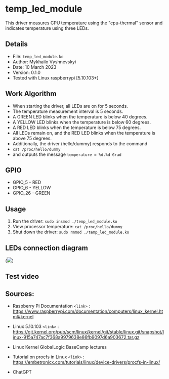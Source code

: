 # temp_led_module

This driver measures CPU temperature using the "cpu-thermal" sensor and indicates temperature using three LEDs.

## Details
- File: `temp_led_module.ko`
- Author: Mykhailo Vyshnevskyi
- Date: 10 March 2023
- Version: 0.1.0
- Tested with Linux raspberrypi [5.10.103+]

## Work Algorithm
- When starting the driver, all LEDs are on for 5 seconds.
- The temperature measurement interval is 5 seconds.
- A GREEN LED blinks when the temperature is below 40 degrees.
- A YELLOW LED blinks when the temperature is below 60 degrees.
- A RED LED blinks when the temperature is below 75 degrees.
- All LEDs remain on, and the RED LED blinks when the temperature is above 75 degrees.
- Additionally, the driver (hello/dummy) responds to the command 
-	`cat /proc/hello/dummy` 
- and outputs the message 
	`temperature = %d.%d Grad`

## GPIO
- GPIO_5 - RED
- GPIO_6 - YELLOW
- GPIO_26 - GREEN

## Usage
1. Run the driver:
`sudo insmod ./temp_led_module.ko`
2. View processor temperature:
`cat /proc/hello/dummy`
3. Shut down the driver:
`sudo rmmod ./temp_led_module.ko`


## LEDs connection diagram
(<image src="https://lh3.google.com/u/0/d/1rfrgtPdDDv1S7TKzq5YTvsGthlRzrk3B=w1920-h980-iv1">)


## Test video


## Sources:
- Raspberry Pi Documentation
`<link>` : <https://www.raspberrypi.com/documentation/computers/linux_kernel.html#kernel>
- Linux 5.10.103
`<link>` :	<https://git.kernel.org/pub/scm/linux/kernel/git/stable/linux.git/snapshot/linux-915a747ac7f368a9979638e86fb9097d6a903672.tar.gz>
- Linux Kernel GlobalLogic BaseCamp lectures

- Tutorial on procfs in Linux
`<link>` :	<https://embetronicx.com/tutorials/linux/device-drivers/procfs-in-linux/>
- ChatGPT

